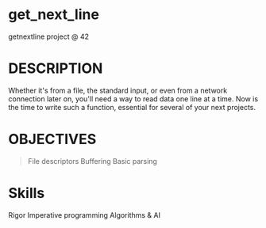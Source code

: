 # get_next_line
getnextline project @ 42
# DESCRIPTION
Whether it's from a file, the standard input, or even from a network connection later on, you'll need a way to read data one line at a time. Now is the time to write such a function, essential for several of your next projects.
# OBJECTIVES
>File descriptors 
>Buffering 
>Basic parsing 
# Skills
Rigor 
Imperative programming 
Algorithms & AI 
